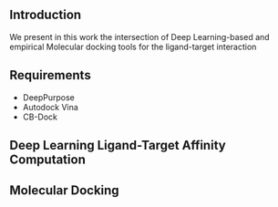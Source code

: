 ## Introduction
We present in this work the intersection of Deep Learning-based and empirical Molecular docking tools for the ligand-target interaction
## Requirements
* DeepPurpose
* Autodock Vina
* CB-Dock

## Deep Learning Ligand-Target Affinity Computation

## Molecular Docking
